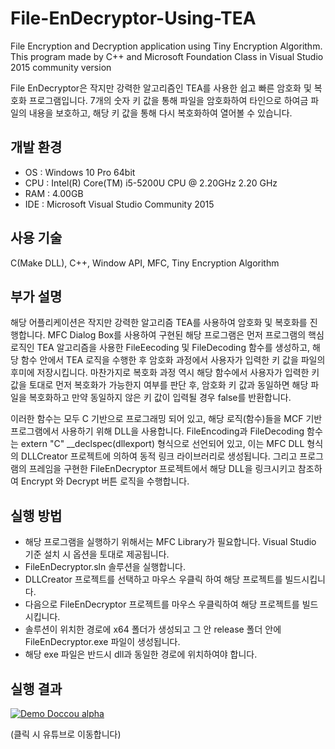 # File-EnDecryptor-Using-TEA

File Encryption and Decryption application using Tiny Encryption Algorithm. This program made by C++ and Microsoft Foundation Class in Visual Studio 2015 community version

File EnDecryptor은 작지만 강력한 알고리즘인 TEA를 사용한 쉽고 빠른 암호화 및 복호화 프로그램입니다. 7개의 숫자 키 값을 통해 파일을 암호화하여 타인으로 하여금 파일의 내용을 보호하고, 해당 키 값을 통해 다시 복호화하여 열어볼 수 있습니다.

## 개발 환경

* OS : Windows 10 Pro 64bit
* CPU : Intel(R) Core(TM) i5-5200U CPU @ 2.20GHz 2.20 GHz
* RAM : 4.00GB
* IDE : Microsoft Visual Studio Community 2015

## 사용 기술

C(Make DLL), C++, Window API, MFC, Tiny Encryption Algorithm

## 부가 설명

 해당 어플리케이션은 작지만 강력한 알고리즘 TEA를 사용하여 암호화 및 복호화를 진행합니다. MFC Dialog Box를 사용하여 구현된 해당 프로그램은 먼저 프로그램의 핵심 로직인 TEA 알고리즘을 사용한 FileEecoding 및 FileDecoding 함수를 생성하고, 해당 함수 안에서 TEA 로직을 수행한 후 암호화 과정에서 사용자가 입력한 키 값을 파일의 후미에 저장시킵니다. 마찬가지로 복호화 과정 역시 해당 함수에서 사용자가 입력한 키 값을 토대로 먼저 복호화가 가능한지 여부를 판단 후, 암호화 키 값과 동일하면 해당 파일을 복호화하고 만약 동일하지 않은 키 값이 입력될 경우 false를 반환합니다. 

 이러한 함수는 모두 C 기반으로 프로그래밍 되어 있고, 해당 로직(함수)들을 MCF 기반 프로그램에서 사용하기 위해 DLL을 사용합니다. FileEncoding과 FileDecoding 함수는 extern "C" __declspec(dllexport) 형식으로 선언되어 있고, 이는 MFC DLL 형식의 DLLCreator 프로젝트에 의하여 동적 링크 라이브러리로 생성됩니다. 그리고 프로그램의 프레임을 구현한 FileEnDecryptor 프로젝트에서 해당 DLL을 링크시키고 참조하여 Encrypt 와 Decrypt 버튼 로직을 수행합니다.

## 실행 방법

* 해당 프로그램을 실행하기 위해서는 MFC Library가 필요합니다. Visual Studio 기준 설치 시 옵션을 토대로 제공됩니다.
* FileEnDecryptor.sln 솔루션을 실행합니다.
* DLLCreator 프로젝트를 선택하고 마우스 우클릭 하여 해당 프로젝트를 빌드시킵니다.
* 다음으로 FileEnDecryptor 프로젝트를 마우스 우클릭하여 해당 프로젝트를 빌드시킵니다.
* 솔루션이 위치한 경로에 x64 폴더가 생성되고 그 안 release 폴더 안에 FileEnDecryptor.exe 파일이 생성됩니다.
* 해당 exe 파일은 반드시 dll과 동일한 경로에 위치하여야 합니다.

## 실행 결과

[![Demo Doccou alpha](https://j.gifs.com/LgrOX4.gif)](https://www.youtube.com/watch?v=T0kKgBKwio0)

(클릭 시 유튜브로 이동합니다)
